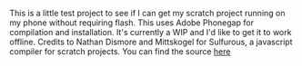 This is a little test project to see if I can get my scratch project running on my phone without requiring flash.
This uses Adobe Phonegap for compilation and installation. 
It's currently a WIP and I'd like to get it to work offline. Credits to Nathan Dismore and Mittskogel for Sulfurous, a javascript compiler for scratch projects. You can find the source [here](https://github.com/Mittagskogel/Sulfurous)
